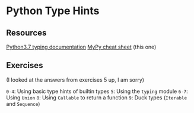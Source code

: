 # Python Type Hints
## Resources
[Python3.7 typing documentation](https://docs.python.org/3.7/library/typing.html)
[MyPy cheat sheet](https://mypy.readthedocs.io/en/latest/cheat_sheet_py3.html) (this one)
## Exercises
(I looked at the answers from exercises 5 up, I am sorry)

``0-4``: Using basic type hints of builtin types
``5``: Using the ``typing`` module
``6-7``: Using ``Union``
``8``: Using ``Callable`` to return a function
``9``: Duck types (``Iterable`` and ``Sequence``)
